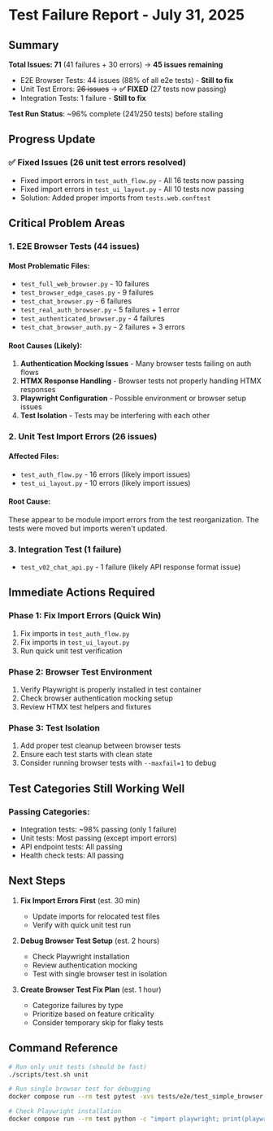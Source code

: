 # Test Failure Report - July 31, 2025

## Summary

**Total Issues: 71** (41 failures + 30 errors) → **45 issues remaining**
- E2E Browser Tests: 44 issues (88% of all e2e tests) - **Still to fix**
- Unit Test Errors: ~~26 issues~~ → **✅ FIXED** (27 tests now passing)
- Integration Tests: 1 failure - **Still to fix**

**Test Run Status**: ~96% complete (241/250 tests) before stalling

## Progress Update

### ✅ Fixed Issues (26 unit test errors resolved)
- Fixed import errors in `test_auth_flow.py` - All 16 tests now passing
- Fixed import errors in `test_ui_layout.py` - All 10 tests now passing
- Solution: Added proper imports from `tests.web.conftest`

## Critical Problem Areas

### 1. E2E Browser Tests (44 issues)

#### Most Problematic Files:
- `test_full_web_browser.py` - 10 failures
- `test_browser_edge_cases.py` - 9 failures  
- `test_chat_browser.py` - 6 failures
- `test_real_auth_browser.py` - 5 failures + 1 error
- `test_authenticated_browser.py` - 4 failures
- `test_chat_browser_auth.py` - 2 failures + 3 errors

#### Root Causes (Likely):
1. **Authentication Mocking Issues** - Many browser tests failing on auth flows
2. **HTMX Response Handling** - Browser tests not properly handling HTMX responses
3. **Playwright Configuration** - Possible environment or browser setup issues
4. **Test Isolation** - Tests may be interfering with each other

### 2. Unit Test Import Errors (26 issues)

#### Affected Files:
- `test_auth_flow.py` - 16 errors (likely import issues)
- `test_ui_layout.py` - 10 errors (likely import issues)

#### Root Cause:
These appear to be module import errors from the test reorganization. The tests were moved but imports weren't updated.

### 3. Integration Test (1 failure)
- `test_v02_chat_api.py` - 1 failure (likely API response format issue)

## Immediate Actions Required

### Phase 1: Fix Import Errors (Quick Win)
1. Fix imports in `test_auth_flow.py` 
2. Fix imports in `test_ui_layout.py`
3. Run quick unit test verification

### Phase 2: Browser Test Environment
1. Verify Playwright is properly installed in test container
2. Check browser authentication mocking setup
3. Review HTMX test helpers and fixtures

### Phase 3: Test Isolation
1. Add proper test cleanup between browser tests
2. Ensure each test starts with clean state
3. Consider running browser tests with `--maxfail=1` to debug

## Test Categories Still Working Well

### Passing Categories:
- Integration tests: ~98% passing (only 1 failure)
- Unit tests: Most passing (except import errors)
- API endpoint tests: All passing
- Health check tests: All passing

## Next Steps

1. **Fix Import Errors First** (est. 30 min)
   - Update imports for relocated test files
   - Verify with quick unit test run

2. **Debug Browser Test Setup** (est. 2 hours)
   - Check Playwright installation
   - Review authentication mocking
   - Test with single browser test in isolation

3. **Create Browser Test Fix Plan** (est. 1 hour)
   - Categorize failures by type
   - Prioritize based on feature criticality
   - Consider temporary skip for flaky tests

## Command Reference

```bash
# Run only unit tests (should be fast)
./scripts/test.sh unit

# Run single browser test for debugging
docker compose run --rm test pytest -xvs tests/e2e/test_simple_browser.py::test_browser_can_load_login_page

# Check Playwright installation
docker compose run --rm test python -c "import playwright; print(playwright.__version__)"
```
